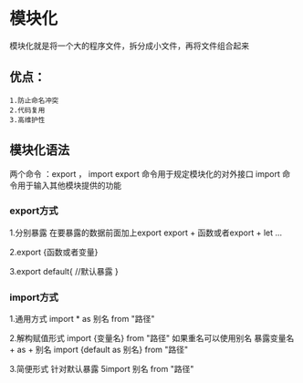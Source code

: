 # 模块化

模块化就是将一个大的程序文件，拆分成小文件，再将文件组合起来


## 优点：
	1.防止命名冲突
	2.代码复用
	3.高维护性

## 模块化语法
两个命令 ：export ， import
	export 命令用于规定模块化的对外接口
	import 命令用于输入其他模块提供的功能
	
### export方式
1.分别暴露
 在要暴露的数据前面加上export
 export + 函数或者export + let ...

2.export {函数或者变量}

3.export default{
     //默认暴露
}

### import方式
1.通用方式
import * as 别名 from "路径"

2.解构赋值形式
import {变量名} from "路径"
如果重名可以使用别名 暴露变量名 + as + 别名
import {default as 别名} from "路径"

3.简便形式 针对默认暴露
5import 别名 from "路径"